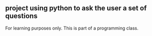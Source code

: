 ## project using python to ask the user a set of questions

For learning purposes only. This is part of a programming class. 